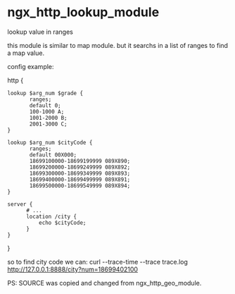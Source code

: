 ngx_http_lookup_module
======================

lookup value in ranges 

this module is similar to map module. but it searchs in a list of ranges to find a map value.

config example:

http {

    lookup $arg_num $grade {
           ranges;
           default 0;
           100-1000 A;
           1001-2000 B;
           2001-3000 C;
    }
    
    lookup $arg_num $cityCode {
           ranges;
           default 00X000;
           18699100000-18699199999 089X890;
           18699200000-18699249999 089X892;
           18699300000-18699349999 089X893;
           18699400000-18699499999 089X891;
           18699500000-18699549999 089X894;
    }
    
    server {
          # ...
          location /city {
              echo $cityCode;
          }
    }
}

so to find city code we can:
curl --trace-time --trace trace.log http://127.0.0.1:8888/city?num=18699402100


PS: SOURCE was copied and changed from ngx_http_geo_module.

